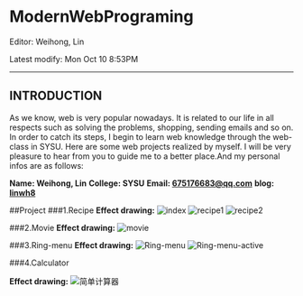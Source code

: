 # ModernWebPrograming

Editor: Weihong, Lin

Latest modify: Mon Oct 10 8:53PM

---

## INTRODUCTION
As we know, web is very popular nowadays. It is related to our life in all respects such as solving the problems, shopping, sending emails and so on. In order to catch its steps, I begin to learn web knowledge through the web-class in SYSU. Here are some web projects realized by myself. I will be very pleasure to hear from you to guide me to a better place.And my personal infos are as follows:

**Name: Weihong, Lin**
**College: SYSU**
**Email: 675176683@qq.com**
**blog:  [linwh8](http://write.blog.csdn.net/postlist)**

##Project
###1.Recipe
 **Effect drawing:**
 ![index](https://github.com/linwh8/ModernWebPrograming/raw/master/My_image/recipe_index.png)
 ![recipe1](https://github.com/linwh8/ModernWebPrograming/raw/master/My_image/recipe.png)
 ![recipe2](https://github.com/linwh8/ModernWebPrograming/raw/master/My_image/recipe_1.png)

###2.Movie
 **Effect drawing:**
 ![movie](https://github.com/linwh8/ModernWebPrograming/raw/master/My_image/movie.png)

###3.Ring-menu
 **Effect drawing:**
 ![Ring-menu](https://github.com/linwh8/ModernWebPrograming/raw/master/My_image/ring_menu.png)
 ![Ring-menu-active](https://github.com/linwh8/ModernWebPrograming/raw/master/My_image/ring_menu_active.png)
 
###4.Calculator

 **Effect drawing:**
 ![简单计算器](https://github.com/linwh8/ModernWebPrograming/raw/master/My_image/Calculator.png)
 